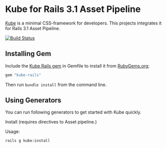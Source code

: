 # Kube for Rails 3.1 Asset Pipeline
[Kube](http://imperavi.com/kube/) is a minimal CSS-framework for developers. This projects integrates it for Rails 3.1 Asset Pipeline.

[![Build Status](https://secure.travis-ci.org/mmozuras/kube-rails.png)](http://travis-ci.org/mmozuras/kube-rails)

## Installing Gem

Include the [Kube Rails gem](http://rubygems.org/gems/kube-rails) in Gemfile to install it from [RubyGems.org](http://rubygems.org);

```ruby
gem "kube-rails"
```

Then run ```bundle install``` from the command line.

## Using Generators

You can run following generators to get started with Kube quickly.

Install (requires directives to Asset pipeline.)

Usage:

    rails g kube:install

